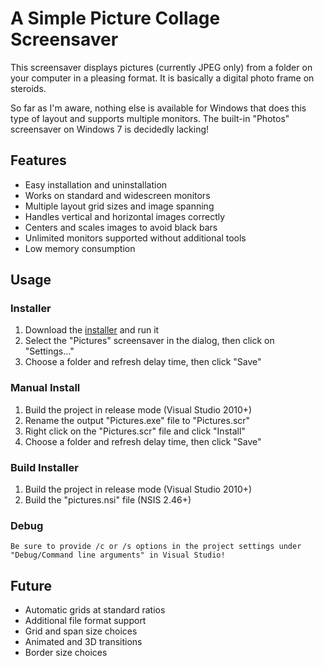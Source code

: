 # A Simple Picture Collage Screensaver

This screensaver displays pictures (currently JPEG only) from
a folder on your computer in a pleasing format.  It is basically
a digital photo frame on steroids.

So far as I'm aware, nothing else is available for Windows that
does this type of layout and supports multiple monitors.  The
built-in "Photos" screensaver on Windows 7 is decidedly lacking!

## Features

* Easy installation and uninstallation
* Works on standard and widescreen monitors
* Multiple layout grid sizes and image spanning
* Handles vertical and horizontal images correctly
* Centers and scales images to avoid black bars
* Unlimited monitors supported without additional tools
* Low memory consumption

## Usage

### Installer
1. Download the [installer](https://raw.github.com/droud/Pictures/master/PicturesInstaller.exe) and run it
1. Select the "Pictures" screensaver in the dialog, then click on "Settings..."
1. Choose a folder and refresh delay time, then click "Save"

### Manual Install
1. Build the project in release mode (Visual Studio 2010+)
1. Rename the output "Pictures.exe" file to "Pictures.scr"
1. Right click on the "Pictures.scr" file and click "Install"
1. Choose a folder and refresh delay time, then click "Save"

### Build Installer
1. Build the project in release mode (Visual Studio 2010+)
1. Build the "pictures.nsi" file (NSIS 2.46+)

### Debug
    Be sure to provide /c or /s options in the project settings under "Debug/Command line arguments" in Visual Studio!

## Future

* Automatic grids at standard ratios
* Additional file format support
* Grid and span size choices
* Animated and 3D transitions
* Border size choices
